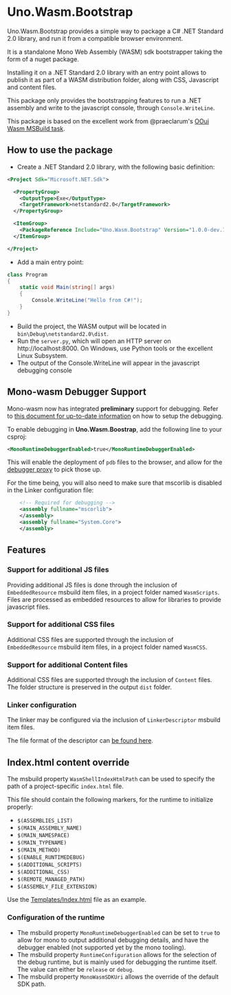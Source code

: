 # Uno.Wasm.Bootstrap

Uno.Wasm.Bootstrap provides a simple way to package a C# .NET Standard 2.0 library, and run it from a compatible browser environment. 

It is a standalone Mono Web Assembly (WASM) sdk bootstrapper taking the form of a nuget package.

Installing it on a .NET Standard 2.0 library with an entry point allows to publish it as part of a WASM distribution folder, along with CSS, Javascript and content files.

This package only provides the bootstrapping features to run a .NET assembly and write to the javascript console, through `Console.WriteLine`.

This package is based on the excellent work from @praeclarum's [OOui Wasm MSBuild task](https://github.com/praeclarum/Ooui).

## How to use the package
* Create a .NET Standard 2.0 library, with the following basic definition:
```xml
<Project Sdk="Microsoft.NET.Sdk">

  <PropertyGroup>
    <OutputType>Exe</OutputType>
    <TargetFramework>netstandard2.0</TargetFramework>
  </PropertyGroup>

  <ItemGroup>
    <PackageReference Include="Uno.Wasm.Bootstrap" Version="1.0.0-dev.1" />
  </ItemGroup>

</Project>
```

* Add a main entry point:
```csharp
class Program
{
    static void Main(string[] args)
    {
        Console.WriteLine("Hello from C#!");
    }
}
```
* Build the project, the WASM output will be located in `bin\Debug\netstandard2.0\dist`.
* Run the `server.py`, which will open an HTTP server on http://localhost:8000.  On Windows, use Python tools or the excellent Linux Subsystem.
* The output of the Console.WriteLine will appear in the javascript debugging console

## Mono-wasm Debugger Support
Mono-wasm now has integrated **preliminary** support for debugging. Refer to
[this document for up-to-date information](https://github.com/mono/mono/tree/master/sdks/wasm#debugging) on how to setup the debugging.

To enable debugging in **Uno.Wasm.Boostrap**, add the following line to your csproj:

```xml
<MonoRuntimeDebuggerEnabled>true</MonoRuntimeDebuggerEnabled>
```

This will enable the deployment of `pdb` files to the browser, and allow for the [debugger proxy](https://github.com/kumpera/ws-proxy) to pick those up.

For the time being, you will also need to make sure that mscorlib is disabled in the Linker configuration file: 

```xml
	<!-- Required for debugging -->
	<assembly fullname="mscorlib">
	</assembly>
	<assembly fullname="System.Core">
	</assembly>
```

## Features
### Support for additional JS files
Providing additional JS files is done through the inclusion of `EmbeddedResource`  msbuild item  files, in a project folder named `WasmScripts`.
Files are processed as embedded resources to allow for libraries to provide javascript files.

### Support for additional CSS files
Additional CSS files are supported through the inclusion of `EmbeddedResource`  msbuild item files, in a project folder named `WasmCSS`.

### Support for additional Content files
Additional CSS files are supported through the inclusion of `Content` files. The folder structure is preserved in the output `dist` folder.

### Linker configuration
The linker may be configured via the inclusion of `LinkerDescriptor` msbuild item files.

The file format of the descriptor can [be found here](https://github.com/mono/linker/tree/master/linker#syntax-of-xml-descriptor).

## Index.html content override
The msbuild property `WasmShellIndexHtmlPath` can be used to specify the path of a project-specific `index.html` file.

This file should contain the following markers, for the runtime to initialize properly: 
- `$(ASSEMBLIES_LIST)`
- `$(MAIN_ASSEMBLY_NAME)`
- `$(MAIN_NAMESPACE)`
- `$(MAIN_TYPENAME)`
- `$(MAIN_METHOD)`
- `$(ENABLE_RUNTIMEDEBUG)`
- `$(ADDITIONAL_SCRIPTS)`
- `$(ADDITIONAL_CSS)`
- `$(REMOTE_MANAGED_PATH)`
- `$(ASSEMBLY_FILE_EXTENSION)`

Use the [Templates/Index.html](src/Uno.Wasm.Bootstrap/Templates/Index.html) file as an example.

### Configuration of the runtime
- The msbuild property `MonoRuntimeDebuggerEnabled` can be set to `true` to allow for mono to output additional debugging details, and have the debugger enabled (not supported yet by the mono tooling).
- The msbuild property `RuntimeConfiguration` allows for the selection of the debug runtime, but is mainly used for debugging the runtime itself. The value can either be `release` or `debug`.
- The msbuild property `MonoWasmSDKUri` allows the override of the default SDK path.
